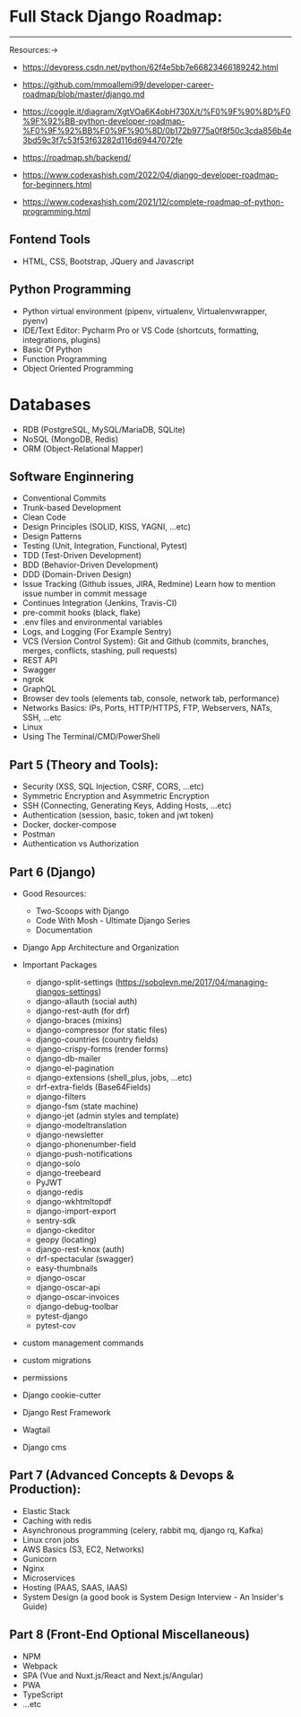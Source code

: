 # Full Stack Django Roadmap:

-------------------
Resources:->
- https://devpress.csdn.net/python/62f4e5bb7e66823466189242.html

- https://github.com/mmoallemi99/developer-career-roadmap/blob/master/django.md
- https://coggle.it/diagram/XgtVOa6K4obH730X/t/%F0%9F%90%8D%F0%9F%92%BB-python-developer-roadmap-%F0%9F%92%BB%F0%9F%90%8D/0b172b9775a0f8f50c3cda856b4e3bd59c3f7c53f53f63282d116d69447072fe
- https://roadmap.sh/backend/
- https://www.codexashish.com/2022/04/django-developer-roadmap-for-beginners.html
- https://www.codexashish.com/2021/12/complete-roadmap-of-python-programming.html

## Fontend Tools
- HTML, CSS, Bootstrap, JQuery and Javascript

## Python Programming
- Python virtual environment (pipenv, virtualenv, Virtualenvwrapper, pyenv) 
- IDE/Text Editor:
      Pycharm Pro or VS Code (shortcuts, formatting, integrations, plugins)
- Basic Of Python
- Function Programming
- Object Oriented Programming    

# Databases
- RDB (PostgreSQL, MySQL/MariaDB, SQLite)
- NoSQL (MongoDB, Redis)
- ORM (Object-Relational Mapper)
  
## Software Enginnering
- Conventional Commits
- Trunk-based Development
- Clean Code
- Design Principles (SOLID, KISS, YAGNI, ...etc)
- Design Patterns
- Testing (Unit, Integration, Functional, Pytest)
- TDD (Test-Driven Development)
- BDD (Behavior-Driven Development)
- DDD (Domain-Driven Design)
- Issue Tracking (Github issues, JIRA, Redmine) Learn how to mention issue number in commit message
- Continues Integration (Jenkins, Travis-CI)
- pre-commit hooks (black, flake) 
- .env files and environmental variables 
- Logs, and Logging (For Example Sentry)
- VCS (Version Control System):
    Git and Github (commits, branches, merges, conflicts, stashing, pull requests)
- REST API
- Swagger
- ngrok
- GraphQL
- Browser dev tools (elements tab, console, network tab, performance) 
- Networks Basics:
    IPs, Ports, HTTP/HTTPS, FTP, Webservers, NATs, SSH, ...etc
- Linux
- Using The Terminal/CMD/PowerShell

## Part 5 (Theory and Tools):
- Security (XSS, SQL Injection, CSRF, CORS, ...etc)
- Symmetric Encryption and Asymmetric Encryption
- SSH (Connecting, Generating Keys, Adding Hosts, ...etc)
- Authentication (session, basic, token and jwt token)
- Docker, docker-compose
- Postman
- Authentication vs Authorization


## Part 6 (Django)
- Good Resources:
  - Two-Scoops with Django
  - Code With Mosh - Ultimate Django Series
  - Documentation
- Django App Architecture and Organization
- Important Packages
  - django-split-settings (https://sobolevn.me/2017/04/managing-djangos-settings)
  - django-allauth (social auth)
  - django-rest-auth (for drf)
  - django-braces (mixins)
  - django-compressor (for static files)
  - django-countries (country fields)
  - django-crispy-forms (render forms)
  - django-db-mailer
  - django-el-pagination
  - django-extensions (shell_plus, jobs, ...etc)
  - drf-extra-fields (Base64Fields)
  - django-filters
  - django-fsm (state machine)
  - django-jet (admin styles and template)
  - django-modeltranslation
  - django-newsletter
  - django-phonenumber-field
  - django-push-notifications
  - django-solo
  - django-treebeard
  - PyJWT
  - django-redis
  - django-wkhtmltopdf
  - django-import-export
  - sentry-sdk
  - django-ckeditor
  - geopy (locating)
  - django-rest-knox (auth)
  - drf-spectacular (swagger)
  - easy-thumbnails
  - django-oscar
  - django-oscar-api
  - django-oscar-invoices
  - django-debug-toolbar
  - pytest-django
  - pytest-cov

- custom management commands 
- custom migrations 
- permissions 
- Django cookie-cutter
- Django Rest Framework
- Wagtail 
- Django cms

## Part 7 (Advanced Concepts & Devops & Production):
- Elastic Stack
- Caching with redis
- Asynchronous programming (celery, rabbit mq, django rq, Kafka) 
- Linux cron jobs
- AWS Basics (S3, EC2, Networks)
- Gunicorn
- Nginx
- Microservices
- Hosting (PAAS, SAAS, IAAS)
- System Design (a good book is System Design Interview - An Insider's Guide)


## Part 8 (Front-End Optional Miscellaneous)
- NPM
- Webpack  
- SPA (Vue and Nuxt.js/React and Next.js/Angular)
- PWA
- TypeScript
- ...etc
